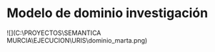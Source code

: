 # Modelo de dominio investigación

![](C:\PROYECTOS\SEMANTICA MURCIA\EJECUCION\URIS\dominio_marta.png)